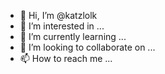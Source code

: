 - 👋 Hi, I’m @katzlolk
- 👀 I’m interested in ...
- 🌱 I’m currently learning ...
- 💞️ I’m looking to collaborate on ...
- 📫 How to reach me ...

<!---
katzlolk/katzlolk is a ✨ special ✨ repository because its `README.md` (this file) appears on your GitHub profile.
You can click the Preview link to take a look at your changes.
--->
